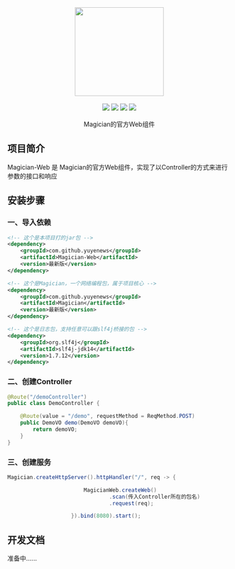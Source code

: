 <div align=center>
<img width="200px;" src="http://mars-framework.com/img/logo-black.png"/>
</div>

<br/>

<div align=center>

<img src="https://img.shields.io/badge/licenes-MIT-brightgreen.svg"/>
<img src="https://img.shields.io/badge/jdk-11+-brightgreen.svg"/>
<img src="https://img.shields.io/badge/maven-3.5.4+-brightgreen.svg"/>
<img src="https://img.shields.io/badge/release-master-brightgreen.svg"/>

</div>
<br/>

<div align=center>
Magician的官方Web组件
</div>


## 项目简介

Magician-Web 是 Magician的官方Web组件，实现了以Controller的方式来进行参数的接口和响应

## 安装步骤

### 一、导入依赖

```xml
<!-- 这个是本项目打的jar包 -->
<dependency>
    <groupId>com.github.yuyenews</groupId>
    <artifactId>Magician-Web</artifactId>
    <version>最新版</version>
</dependency>

<!-- 这个是Magician，一个网络编程包，属于项目核心 -->
<dependency>
    <groupId>com.github.yuyenews</groupId>
    <artifactId>Magician</artifactId>
    <version>最新版</version>
</dependency>

<!-- 这个是日志包，支持任意可以跟slf4j桥接的包 -->
<dependency>
    <groupId>org.slf4j</groupId>
    <artifactId>slf4j-jdk14</artifactId>
    <version>1.7.12</version>
</dependency>
```
### 二、创建Controller
```java
@Route("/demoController")
public class DemoController {

    @Route(value = "/demo", requestMethod = ReqMethod.POST)
    public DemoVO demo(DemoVO demoVO){
        return demoVO;
    }
}
```

### 三、创建服务
```java
Magician.createHttpServer().httpHandler("/", req -> {

                        MagicianWeb.createWeb()
                                .scan(传入Controller所在的包名)
                                .request(req);

                    }).bind(8080).start();
```

## 开发文档
准备中......